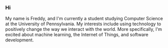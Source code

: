 ### Hi

My name is Freddy, and I'm currently a student studying Computer Science at the University of Pennsylvania. My interests include using technology to positively change the way we interact with the world. More specifically, I'm excited about machine learning, the Internet of Things, and software development.
